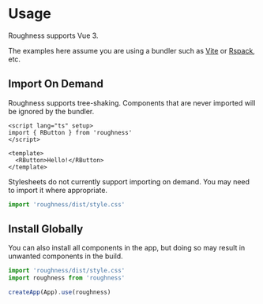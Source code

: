 <script lang="ts" setup>
import { RCard } from 'roughness'
</script>

# Usage

Roughness supports Vue 3.

<RCard type="info">

The examples here assume you are using a bundler such as [Vite](https://vitejs.dev/) or [Rspack](https://www.rspack.dev/), etc.

</RCard>

## Import On Demand

Roughness supports tree-shaking. Components that are never imported will be ignored by the bundler.

```vue
<script lang="ts" setup>
import { RButton } from 'roughness'
</script>

<template>
  <RButton>Hello!</RButton>
</template>
```

Stylesheets do not currently support importing on demand. You may need to import it where appropriate.

```js
import 'roughness/dist/style.css'
```

## Install Globally

You can also install all components in the app, but doing so may result in unwanted components in the build.

```js
import 'roughness/dist/style.css'
import roughness from 'roughness'

createApp(App).use(roughness)
```
